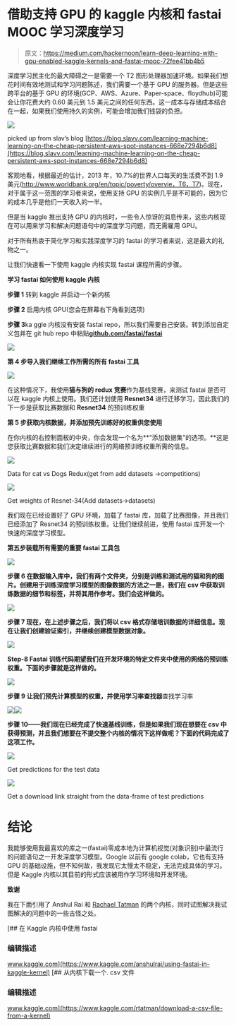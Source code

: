 # 借助支持 GPU 的 kaggle 内核和 fastai MOOC 学习深度学习

> 原文：<https://medium.com/hackernoon/learn-deep-learning-with-gpu-enabled-kaggle-kernels-and-fastai-mooc-72fee41bb4b5>

深度学习民主化的最大障碍之一是需要一个 T2 图形处理器加速环境。如果我们想花时间有效地测试和学习问题陈述，我们需要一个基于 GPU 的服务器。但是这些跨平台的基于 GPU 的环境(GCP、AWS、Azure、Paper-space、floydhub)可能会让你花费大约 0.60 美元到 1.5 美元之间的任何东西。这一成本与存储成本结合在一起，如果我们使用持久的实例，可能会增加我们钱袋的负担。

![](img/aed9d6a947aab168c1892fcc8c430026.png)

picked up from slav’s blog [https://blog.slavv.com/learning-machine-learning-on-the-cheap-persistent-aws-spot-instances-668e7294b6d8](https://blog.slavv.com/learning-machine-learning-on-the-cheap-persistent-aws-spot-instances-668e7294b6d8)

客观地看，根据最近的估计，2013 年，10.7%的世界人口每天的生活费不到 1.9 美元(http://www.worldbank.org/en/topic/poverty/overvie，T6，T7)。现在，对于属于这一范围的学习者来说，使用支持 GPU 的实例几乎是不可能的，因为它的成本几乎是他们一天收入的一半。

但是当 kaggle 推出支持 GPU 的内核时，一些令人惊讶的消息传来，这些内核现在可以用来学习和解决问题语句中的深度学习问题，而无需雇用 GPU。

对于所有热衷于简化学习和实践深度学习的 fastai 的学习者来说，这是最大的礼物之一。

让我们快速看一下使用 kaggle 内核实现 fastai 课程所需的步骤。

**学习 fastai 如何使用 kaggle 内核**

**步骤 1** 转到 kaggle 并启动一个新内核

**步骤 2** 启用内核 GPU(您会在屏幕右下角看到选项)

**步骤 3**ka ggle 内核没有安装 fastai repo，所以我们需要自己安装。转到添加自定义包并在 git hub repo 中粘贴[**github.com/fastai/fastai**](https://github.com/fastai/fastai)

![](img/a922055de7116373a24591f9a736f2ee.png)

**第 4 步导入我们继续工作所需的所有 fastai 工具**

![](img/f332e04306c351658bc5d65e3843665d.png)

在这种情况下，我使用**猫与狗的 redux 竞赛**作为基线竞赛，来测试 fastai 是否可以在 kaggle 内核上使用。我们还计划使用 **Resnet34** 进行迁移学习，因此我们的下一步是获取比赛数据和 **Resnet34** 的预训练权重

**第 5 步获取内核数据，并添加预先训练好的权重供您使用**

在你内核的右控制面板的中央，你会发现一个名为**“添加数据集”的选项。**这是您获取比赛数据和我们决定继续进行的网络预训练权重所需的信息。

![](img/93e79b0833eddb2bc6b064c802bf88e8.png)

Data for cat vs Dogs Redux(get from add datasets →competitions)

![](img/d3575828a38a79f210ace0774bd0b32f.png)

Get weights of Resnet-34(Add datasets->datasets)

我们现在已经设置好了 GPU 环境，加载了 fastai 库，加载了比赛图像，并且我们已经添加了 Resnet34 的预训练权重。让我们继续前进，使用 fastai 库开发一个快速的深度学习模型。

**第五步装载所有需要的重要 fastai 工具包**

![](img/b1e0085070f50a7eade6bcbc101d0ab9.png)

**步骤 6 在数据输入库中，我们有两个文件夹，分别是训练和测试用的猫和狗的图片。创建用于训练深度学习模型的图像数据的方法之一是，我们在 csv 中获取训练数据的细节和标签，并将其用作参考。我们会这样做的。**

![](img/9a530563297ff00e85ca48fc42f1e876.png)

**步骤 7 现在，在上述步骤之后，我们将以 csv 格式存储培训数据的详细信息。现在让我们创建验证索引，并继续创建模型数据对象。**

![](img/6b982549ae187bfc92190a4f0ac24034.png)

**Step-8 Fastai 训练代码期望我们在开发环境的特定文件夹中使用的网络的预训练权重。下面的步骤就是这样做的。**

![](img/796b779dae6228182f3efe0c639ba95f.png)

**步骤 9 让我们预先计算模型的权重，并使用学习率查找器**查找学习率

![](img/040d2045b8a6dcc8b49c8e95400024c7.png)![](img/97bd02b41d6869093aff0b672d17d574.png)

**步骤 10——我们现在已经完成了快速基线训练，但是如果我们现在想要在 csv 中获得预测，并且我们想要在不提交整个内核的情况下这样做呢？下面的代码完成了这项工作。**

![](img/8129e608a61e68730e724a5bf3f2c3b2.png)

Get predictions for the test data

![](img/a7a646a20d0dfd5aac5d73d82c23d9f0.png)

Get a download link straight from the data-frame of test predictions

# 结论

我能够使用我最喜欢的库之一(fastai)零成本地为计算机视觉(对象识别)中最流行的问题语句之一开发深度学习模型。Google 以前有 google colab，它也有支持 GPU 的基础设施，但不知何故，我发现它太慢太不稳定，无法完成具体的学习。但是 Kaggle 内核以其目前的形式应该被用作学习环境和开发环境。

**致谢**

我在下面引用了 Anshul Rai 和 [Rachael Tatman](https://medium.com/u/703b09baff4e?source=post_page-----72fee41bb4b5--------------------------------) 的两个内核，同时试图解决我试图解决的问题中的一些古怪之处。

 [## 在 Kaggle 内核中使用 fastai

### 编辑描述

www.kaggle.com](https://www.kaggle.com/anshulrai/using-fastai-in-kaggle-kernel)  [## 从内核下载一个. csv 文件

### 编辑描述

www.kaggle.com](https://www.kaggle.com/rtatman/download-a-csv-file-from-a-kernel)